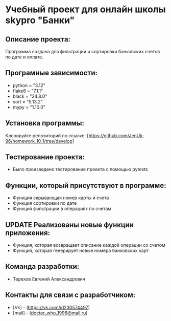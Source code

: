 # Учебный проект для онлайн школы skypro "Банки"
## Описание проекта:
Программа создана для фильтрации и сортировки банковских счетов по дате и оплате.


## Програмные зависимости:
+ python = "3.12"
+ flake8 = "7.1.1"
+ black = "24.8.0"
+ sort = "5.13.2"
+ mypy = "1.10.0"

## Установка программы:
Клонируйте репозиторий по ссылке:
[https://github.com/JenUk-96/homework_10_1/tree/develop]


## Тестирование проекта:
+ Было произведено тестирование проекта с помощью pytests


## Функции, который присутствуют в программе:
+ Функция скрывающая номер карты и счета
+ Функция сортировки по дате
+ Функция фильтрации в операциях по счетам


## UPDATE Реализованы новые функции приложения:
+ Функция, которая возвращает описание каждой операции со счетом
+ Функция, которая генерирует новые номера банковских карт


## Команда разработки:
+ Терехов Евгений Александрович


## Контакты для связи с разработчиком:
+ [Vk] - (https://vk.com/id230574497)
+ [mail] - (doctor_who_1996@mail.ru)

